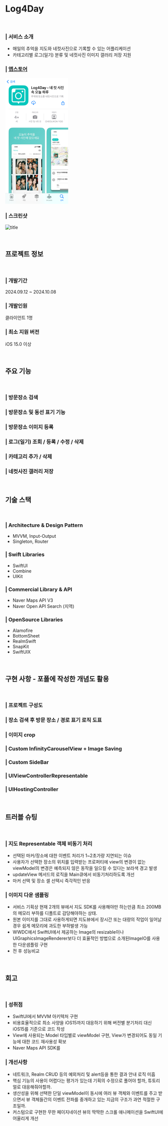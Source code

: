 
# Log4Day

<br>

### | 서비스 소개

- 매일의 추억을 지도와 네컷사진으로 기록할 수 있는 어플리케이션
- 카테고리별 로그(일기) 분류 및 네컷사진 이미지 갤러리 저장 지원


### | [앱스토어](http://apps.apple.com/kr/app/log4day-%EB%84%A4-%EC%BB%B7-%EC%82%AC%EC%A7%84-%EC%86%8D-%EC%98%A4%EB%8A%98-%ED%95%98%EB%A3%A8/id6736357381)   

<img src="https://github.com/tunastorm/Log4Day/blob/tunastorm/appstoreScreenshot.jpeg?raw=true" width="200" height="400"/>


### | 스크린샷
![title](https://github.com/tunastorm/Log4Day/blob/tunastorm/Apple%20iPhone%2011%20Pro%20Max%20Screenshot%20All.png?raw=true)   

<br>


프로젝트 정보
-
<br>

### | 개발기간 
 2024.09.12 ~ 2024.10.08

### | 개발인원
클라이언트 1명

### | 최소 지원 버전
iOS 15.0 이상

<br>


주요 기능
-

<br>

### | 방문장소 검색

### | 방문장소 및 동선 표기 기능

### | 방문장소 이미지 등록

### | 로그(일기) 조회 / 등록 / 수정 / 삭제

### | 카테고리 추가 / 삭제

### | 네컷사진 갤러리 저장


<br>

기술 스택
- 

<br>

### | Architecture & Design Pattern

* MVVM, Input-Output
* Singleton, Router

### | Swift Libraries

* SwiftUI
* Combine
* UIKit

### | Commercial Library & API
* Naver Maps API V3
* Naver Open API Search (지역)

### | OpenSource Libraries

* Alamofire
* BottomSheet
* RealmSwift
* SnapKit
* SwiftUIX


<br>

구현 사항 - 포폴에 작성한 개념도 활용
-

<br>

### | 프로젝트 구성도 

### | 장소 검색 후 방문 장소 / 경로 표기 로직 도표

### | 이미지 crop

### | Custom InfinityCarouselView + Image Saving 

### | Custom SideBar

### | UIViewControllerRepresentable

### | UIHostingController

<br>

트러블 슈팅
-

<br>

 ### | 지도 Representable 객체 비동기 처리
  -  선택된 마커/장소에 대한 이벤트 처리가 1~2초가량 지연되는 이슈
  -  사용자가 선택한 장소의 위치를 입력받는 프로퍼티에 view의 변경이 없는 viewModel의 변경은 예측되지 않은 동작을 일으킬 수 있다는 보라색 경고 발생
  - updateView 메서드의 로직을 Main큐에서 비동기처리하도록 개선
  - 마커 선택 및 장소 셀 선택시 즉각적인 반응 

 ### | 이미지 다운 샘플링
- 서비스 기획상 현재 2개의 뷰에서 지도 SDK를 사용해야만 하는만큼 최소 200MB의 메모리 부하를 디폴트로 감당해야하는 상태. 
- 원본 이미지를 그대로 사용하게되면 지도뷰에서 장시간 또는 대량의 작업이 일어날 경우 쉽게 메모리에 과도한 부하발생 가능
- WWDC에서 SwiftUI에서 제공하는 Image의 resizable이나 UIGraphicsImageRenderer보다 더 효율적인 방법으로 소개된ImageIO를 사용한 다운샘플링 구현
- 전 후 성능비교
 
<br>

회고
-

<br>

### | 성취점

* SwiftUI에서 MVVM 아키텍처 구현
* 비용효율적으로 최소 사양을 iOS15까지 대응하기 위해 버전별 분기처리 대신 iOS15를 기준으로 코드 작성
* View에 사용되는 Model 타입별로 viewModel 구현, View가 변경되어도 동일 기능에 대한 코드 재사용성 확보
* Naver Maps API SDK를 

### | 개선사항
* 네트워크, Realm CRUD 등의 예외처리 및 alert등을 통한 결과 안내 로직 미흡
* 핵심 기능의 사용이 어렵다는 평가가 있는데 기획의 수정으로 풀어야 할까, 튜토리얼로 대응해줘야할까.
* 생산성을 위해 선택한 단일 viewModel이 동시에 여러 뷰 객체와 이벤트를 주고 받으면서 뷰 객체들간의 이벤트 전파를 중개하고 있는 지금의 구조가 과연 적절한 구조일까.
* 커스텀으로 구현한 무한 페이지네이션 뷰의 딱딱한 스크롤 애니메이션을 SwiftUI에 어울리게 개선

<br>

